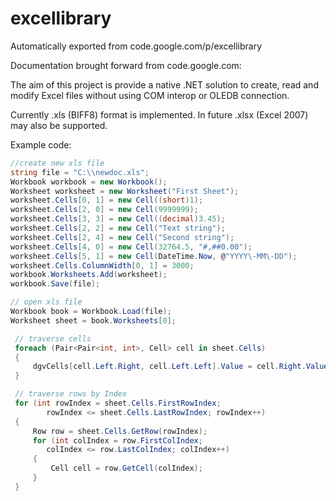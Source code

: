 # excellibrary
Automatically exported from code.google.com/p/excellibrary

Documentation brought forward from code.google.com:

The aim of this project is provide a native .NET solution to create, read and modify Excel files without using COM interop or OLEDB connection.

Currently .xls (BIFF8) format is implemented. In future .xlsx (Excel 2007) may also be supported.

Example code: 

```c#
//create new xls file
string file = "C:\\newdoc.xls";
Workbook workbook = new Workbook();
Worksheet worksheet = new Worksheet("First Sheet");
worksheet.Cells[0, 1] = new Cell((short)1);
worksheet.Cells[2, 0] = new Cell(9999999);
worksheet.Cells[3, 3] = new Cell((decimal)3.45);
worksheet.Cells[2, 2] = new Cell("Text string");
worksheet.Cells[2, 4] = new Cell("Second string");
worksheet.Cells[4, 0] = new Cell(32764.5, "#,##0.00");
worksheet.Cells[5, 1] = new Cell(DateTime.Now, @"YYYY\-MM\-DD");
worksheet.Cells.ColumnWidth[0, 1] = 3000;
workbook.Worksheets.Add(worksheet);
workbook.Save(file);

// open xls file
Workbook book = Workbook.Load(file);
Worksheet sheet = book.Worksheets[0];

 // traverse cells
 foreach (Pair<Pair<int, int>, Cell> cell in sheet.Cells)
 {
     dgvCells[cell.Left.Right, cell.Left.Left].Value = cell.Right.Value;
 }

 // traverse rows by Index
 for (int rowIndex = sheet.Cells.FirstRowIndex; 
        rowIndex <= sheet.Cells.LastRowIndex; rowIndex++)
 {
     Row row = sheet.Cells.GetRow(rowIndex);
     for (int colIndex = row.FirstColIndex; 
        colIndex <= row.LastColIndex; colIndex++)
     {
         Cell cell = row.GetCell(colIndex);
     }
 }
```

